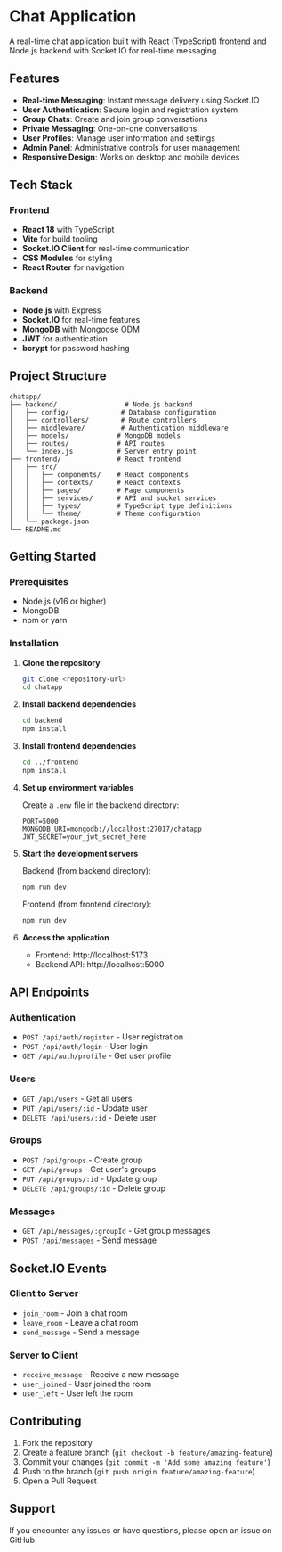 # Chat Application

A real-time chat application built with React (TypeScript) frontend and Node.js backend with Socket.IO for real-time messaging.

## Features

- **Real-time Messaging**: Instant message delivery using Socket.IO
- **User Authentication**: Secure login and registration system
- **Group Chats**: Create and join group conversations
- **Private Messaging**: One-on-one conversations
- **User Profiles**: Manage user information and settings
- **Admin Panel**: Administrative controls for user management
- **Responsive Design**: Works on desktop and mobile devices

## Tech Stack

### Frontend
- **React 18** with TypeScript
- **Vite** for build tooling
- **Socket.IO Client** for real-time communication
- **CSS Modules** for styling
- **React Router** for navigation

### Backend
- **Node.js** with Express
- **Socket.IO** for real-time features
- **MongoDB** with Mongoose ODM
- **JWT** for authentication
- **bcrypt** for password hashing

## Project Structure

```
chatapp/
├── backend/                 # Node.js backend
│   ├── config/             # Database configuration
│   ├── controllers/        # Route controllers
│   ├── middleware/         # Authentication middleware
│   ├── models/            # MongoDB models
│   ├── routes/            # API routes
│   └── index.js           # Server entry point
├── frontend/              # React frontend
│   ├── src/
│   │   ├── components/    # React components
│   │   ├── contexts/      # React contexts
│   │   ├── pages/         # Page components
│   │   ├── services/      # API and socket services
│   │   ├── types/         # TypeScript type definitions
│   │   └── theme/         # Theme configuration
│   └── package.json
└── README.md
```

## Getting Started

### Prerequisites

- Node.js (v16 or higher)
- MongoDB
- npm or yarn

### Installation

1. **Clone the repository**
   ```bash
   git clone <repository-url>
   cd chatapp
   ```

2. **Install backend dependencies**
   ```bash
   cd backend
   npm install
   ```

3. **Install frontend dependencies**
   ```bash
   cd ../frontend
   npm install
   ```

4. **Set up environment variables**

   Create a `.env` file in the backend directory:
   ```env
   PORT=5000
   MONGODB_URI=mongodb://localhost:27017/chatapp
   JWT_SECRET=your_jwt_secret_here
   ```

5. **Start the development servers**

   Backend (from backend directory):
   ```bash
   npm run dev
   ```

   Frontend (from frontend directory):
   ```bash
   npm run dev
   ```

6. **Access the application**
   - Frontend: http://localhost:5173
   - Backend API: http://localhost:5000

## API Endpoints

### Authentication
- `POST /api/auth/register` - User registration
- `POST /api/auth/login` - User login
- `GET /api/auth/profile` - Get user profile

### Users
- `GET /api/users` - Get all users
- `PUT /api/users/:id` - Update user
- `DELETE /api/users/:id` - Delete user

### Groups
- `POST /api/groups` - Create group
- `GET /api/groups` - Get user's groups
- `PUT /api/groups/:id` - Update group
- `DELETE /api/groups/:id` - Delete group

### Messages
- `GET /api/messages/:groupId` - Get group messages
- `POST /api/messages` - Send message

## Socket.IO Events

### Client to Server
- `join_room` - Join a chat room
- `leave_room` - Leave a chat room
- `send_message` - Send a message

### Server to Client
- `receive_message` - Receive a new message
- `user_joined` - User joined the room
- `user_left` - User left the room

## Contributing

1. Fork the repository
2. Create a feature branch (`git checkout -b feature/amazing-feature`)
3. Commit your changes (`git commit -m 'Add some amazing feature'`)
4. Push to the branch (`git push origin feature/amazing-feature`)
5. Open a Pull Request

## Support

If you encounter any issues or have questions, please open an issue on GitHub. 
